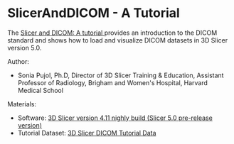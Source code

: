 # SlicerAndDICOM - A Tutorial

The  <a href="https://spujol.github.io/SlicerDICOMTutorial/3DSlicer_DICOMTutorial_SoniaPujol.pdf" target="_blank"> Slicer and DICOM: A tutorial </a>  provides an introduction to the DICOM standard and shows how to load and visualize DICOM datasets in 3D Slicer version 5.0. 


Author:
* Sonia Pujol, Ph.D, Director of 3D Slicer Training & Education, Assistant Professor of Radiology, Brigham and Women's Hospital, Harvard Medical School

Materials:
* Software: [3D Slicer version 4.11 nighly build (Slicer 5.0 pre-release version)](https://download.slicer.org/)
* Tutorial Dataset: [3D Slicer DICOM Tutorial Data](https://www.dropbox.com/s/mgtln4haudmbuej/SlicerDICOMTutorialData.zip?dl=1) 


